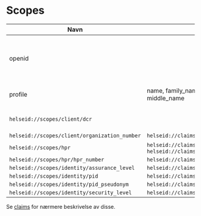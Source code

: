 # Scopes

| Navn | Claims | Beskrivelse |
| --- | --- | --- |
| openid | | OIDC standard scope - obligatorisk ved bruk av OIDC |
| profile | name, family_name, given_name, middle_name | OIDC standard scope |
| `helseid://scopes/client/dcr` | | Dynamic client registration |
| `helseid://scopes/client/organization_number` | `helseid://claims/client/organization_number` | |
| `helseid://scopes/hpr` | `helseid://claims/hpr/authorization`, `helseid://claims/hpr/hpr_number` | |
| `helseid://scopes/hpr/hpr_number` | `helseid://claims/hpr/hpr_number` | |
| `helseid://scopes/identity/assurance_level` | `helseid://claims/identity/assurance_level` | |
| `helseid://scopes/identity/pid` | `helseid://claims/identity/pid` | |
| `helseid://scopes/identity/pid_pseudonym` | `helseid://claims/identity/pid_pseudonym` | |
| `helseid://scopes/identity/security_level` | `helseid://claims/identity/security_level` | |

Se [claims](claims.md) for nærmere beskrivelse av disse.
